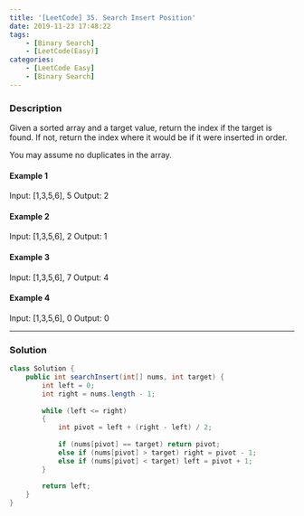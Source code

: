 ```yaml
---
title: '[LeetCode] 35. Search Insert Position'
date: 2019-11-23 17:48:22
tags: 
    - [Binary Search]
    - [LeetCode(Easy)]
categories: 
    - [LeetCode Easy]
    - [Binary Search]
---
```



### Description
Given a sorted array and a target value, return the index if the target is found. If not, return the index where it would be if it were inserted in order.

You may assume no duplicates in the array.

<!-- more -->

#### Example 1
Input: [1,3,5,6], 5
Output: 2

#### Example 2
Input: [1,3,5,6], 2
Output: 1

#### Example 3
Input: [1,3,5,6], 7
Output: 4

#### Example 4
Input: [1,3,5,6], 0
Output: 0

---
### Solution

```java
class Solution {
    public int searchInsert(int[] nums, int target) {
        int left = 0;
        int right = nums.length - 1;
        
        while (left <= right)
        {
            int pivot = left + (right - left) / 2;
            
            if (nums[pivot] == target) return pivot;
            else if (nums[pivot] > target) right = pivot - 1;
            else if (nums[pivot] < target) left = pivot + 1;
        }
        
        return left;
    }
}
```